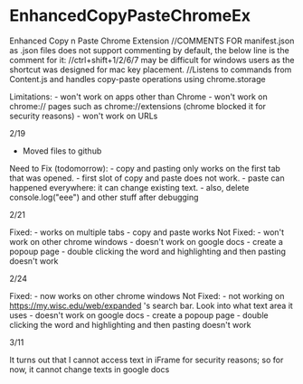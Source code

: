 # EnhancedCopyPasteChromeEx
Enhanced Copy n Paste Chrome Extension
//COMMENTS FOR manifest.json as .json files does not support commenting by default, the below line is the comment for it:
//ctrl+shift+1/2/6/7 may be difficult for windows users as the shortcut was designed for mac key placement. 
//Listens to commands from Content.js and handles copy-paste operations using chrome.storage



Limitations:
    - won't work on apps other than Chrome
    - won't work on chrome:// pages such as chrome://extensions (chrome blocked it for security reasons)
    - won't work on URLs



2/19
- Moved files to github

Need to Fix (todomorrow):
    - copy and pasting only works on the first tab that was opened.
    - first slot of copy and paste does not work.
    - paste can happened everywhere: it can change existing text. 
    - also, delete console.log("eee") and other stuff after debugging



2/21

Fixed: 
    - works on multiple tabs
    - copy and paste works
Not Fixed: 
    - won't work on other chrome windows
    - doesn't work on google docs
    - create a popoup page
    - double clicking the word and highlighting and then pasting doesn't work



2/24

Fixed: 
    - now works on other chrome windows
Not Fixed: 
    - not working on https://my.wisc.edu/web/expanded 's search bar. Look into what text area it uses
    - doesn't work on google docs
    - create a popoup page
    - double clicking the word and highlighting and then pasting doesn't work

    
3/11

It turns out that I cannot access text in iFrame for security reasons; so for now, it cannot change texts in google docs